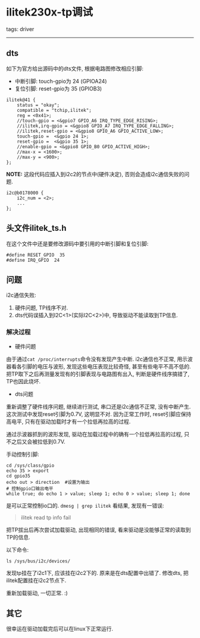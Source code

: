 # ilitek230x-tp调试

tags: driver 

---

## dts 

如下为官方给出源码中的dts文件, 根据电路图修改相应引脚: 

- 中断引脚: touch-gpio为 24 (GPIOA24)
- 复位引脚: reset-gpio为 35 (GPIOB3)

```
ilitek@41 {
	status = "okay";
	compatible = "tchip,ilitek";
	reg = <0x41>;
	//touch-gpio = <&gpio7 GPIO_A6 IRQ_TYPE_EDGE_RISING>;
	//ilitek,irq-gpio = <&gpio8 GPIO_A7 IRQ_TYPE_EDGE_FALLING>;
	//ilitek,reset-gpio = <&gpio8 GPIO_A6 GPIO_ACTIVE_LOW>;
	touch-gpio =  <&gpio 24 1>;
	reset-gpio =  <&gpio 35 1>;
	//enable-gpio = <&gpio8 GPIO_B0 GPIO_ACTIVE_HIGH>;
	//max-x = <1600>;
	//max-y = <900>;
};
```

**NOTE:** 这段代码应插入到i2c2的节点中(硬件决定), 否则会造成i2c通信失败的问题. 
```
i2c@b0178000 {
	i2c_num = <2>;
	...
};
```


## 头文件ilitek_ts.h

在这个文件中还是要修改源码中要引用的中断引脚和复位引脚:
```
#define RESET_GPIO  35
#define IRQ_GPIO  24
```
## 问题 
i2c通信失败:
1. 硬件问题, TP线序不对. 
2. dts代码误插入到I2C<1>(实际I2C<2>)中, 导致驱动不能读取到TP信息.

### 解决过程
- 硬件问题

由于通过`cat /proc/interrupts`命令没有发现产生中断. i2c通信也不正常, 
用示波器看各引脚的电压与波形, 发现这些电压表现比较奇怪, 甚至有些电平不高不低的.
把TP取下之后再测量发现有的引脚表现与电路图有出入, 判断是硬件线序搞错了, TP也因此烧坏.

- dts问题

重新调整了硬件线序问题, 继续进行测试, 串口还是i2c通信不正常, 没有中断产生. 
这次测试中发现reset引脚为0.7V, 这明显不对. 因为正常工作时, reset引脚应保持高电平, 只有在驱动加载时才有一个拉低再拉高的过程. 

通过示波器抓到的波形发现, 驱动在加载过程中的确有一个拉低再拉高的过程, 只不之后又会被拉低到0.7V. 

手动控制引脚: 
```
cd /sys/class/gpio 
echo 35 > export 
cd gpio35 
echo out > direction  #设置为输出
# 控制gpio口输出电平
while true; do echo 1 > value; sleep 1; echo 0 > value; sleep 1; done
```

是可以正常控制io口的.
`dmesg | grep ilitek` 看结果, 发现有一错误:

> ilitek read tp info fail

把TP拔出后再次尝试加载驱动, 出现相同的错误, 看来驱动是没能够正常的读取到TP的信息.

以下命令:
```
ls /sys/bus/i2c/devices/
```
发现tp挂在了i2c1下, 应该挂在i2c2下的. 原来是在dts配置中出错了. 
修改dts, 把ilitek配置挂在i2c2节点下.

重新加载驱动, 一切正常. :)

## 其它

很幸运在驱动加载完后可以在linux下正常运行.


